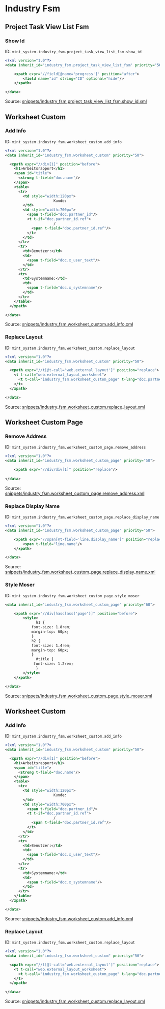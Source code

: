 # Industry Fsm
## Project Task View List Fsm  
### Show Id  
ID: `mint_system.industry_fsm.project_task_view_list_fsm.show_id`  
```xml
<?xml version="1.0"?>
<data inherit_id="industry_fsm.project_task_view_list_fsm" priority="50">

    <xpath expr="//field[@name='progress']" position="after">
        <field name="id" string="ID" optional="hide"/>
    </xpath>

</data>
```
Source: [snippets/industry_fsm.project_task_view_list_fsm.show_id.xml](https://github.com/Mint-System/Odoo-Build/tree/16.0/snippets/industry_fsm.project_task_view_list_fsm.show_id.xml)

## Worksheet Custom  
### Add Info  
ID: `mint_system.industry_fsm.worksheet_custom.add_info`  
```xml
<?xml version="1.0"?>
<data inherit_id="industry_fsm.worksheet_custom" priority="50">

  <xpath expr="//div[1]" position="before">
    <h1>Arbeitsrapport</h1>
    <span id="title">
      <strong t-field="doc.name"/>
    </span>
    <table>
      <tr>
        <td style="width:120px">
                      Kunde:
        </td>
        <td style="width:700px">
          <span t-field="doc.partner_id"/>
          <t t-if="doc.partner_id.ref">
                      /
            <span t-field="doc.partner_id.ref"/>
          </t>
        </td>
      </tr>
      <tr>
        <td>Benutzer:</td>
        <td>
          <span t-field="doc.x_user_text"/>
        </td>
      </tr>
      <tr>
        <td>Systemname:</td>
        <td>
          <span t-field="doc.x_systemname"/>
        </td>
      </tr>
    </table>
  </xpath>

</data>
```
Source: [snippets/industry_fsm.worksheet_custom.add_info.xml](https://github.com/Mint-System/Odoo-Build/tree/16.0/snippets/industry_fsm.worksheet_custom.add_info.xml)

### Replace Layout  
ID: `mint_system.industry_fsm.worksheet_custom.replace_layout`  
```xml
<?xml version="1.0"?>
<data inherit_id="industry_fsm.worksheet_custom" priority="50">

  <xpath expr="//t[@t-call='web.external_layout']" position="replace">
    <t t-call="web.external_layout_worksheet">
      <t t-call="industry_fsm.worksheet_custom_page" t-lang="doc.partner_id.lang"/>
    </t>
  </xpath>

</data>
```
Source: [snippets/industry_fsm.worksheet_custom.replace_layout.xml](https://github.com/Mint-System/Odoo-Build/tree/16.0/snippets/industry_fsm.worksheet_custom.replace_layout.xml)

## Worksheet Custom Page  
### Remove Address  
ID: `mint_system.industry_fsm.worksheet_custom_page.remove_address`  
```xml
<?xml version="1.0"?>
<data inherit_id="industry_fsm.worksheet_custom_page" priority="50">

    <xpath expr="//div/div[1]" position="replace"/>
   
</data>
```
Source: [snippets/industry_fsm.worksheet_custom_page.remove_address.xml](https://github.com/Mint-System/Odoo-Build/tree/16.0/snippets/industry_fsm.worksheet_custom_page.remove_address.xml)

### Replace Display Name  
ID: `mint_system.industry_fsm.worksheet_custom_page.replace_display_name`  
```xml
<?xml version="1.0"?>
<data inherit_id="industry_fsm.worksheet_custom_page" priority="50">

    <xpath expr="//span[@t-field='line.display_name']" position="replace">
        <span t-field="line.name"/>
    </xpath>

</data>
```
Source: [snippets/industry_fsm.worksheet_custom_page.replace_display_name.xml](https://github.com/Mint-System/Odoo-Build/tree/16.0/snippets/industry_fsm.worksheet_custom_page.replace_display_name.xml)

### Style Moser  
ID: `mint_system.industry_fsm.worksheet_custom_page.style_moser`  
```xml
<data inherit_id="industry_fsm.worksheet_custom_page" priority="60">

    <xpath expr="//div[hasclass('page')]" position="before">
        <style>
              h1 {
            font-size: 1.8rem;
            margin-top: 60px;
            }
            h2 {
            font-size: 1.4rem;
            margin-top: 60px;
            }   
              #title {
             font-size: 1.2rem;
              }
        </style>
    </xpath>

</data>
```
Source: [snippets/industry_fsm.worksheet_custom_page.style_moser.xml](https://github.com/Mint-System/Odoo-Build/tree/16.0/snippets/industry_fsm.worksheet_custom_page.style_moser.xml)

## Worksheet Custom  
### Add Info  
ID: `mint_system.industry_fsm.worksheet_custom.add_info`  
```xml
<?xml version="1.0"?>
<data inherit_id="industry_fsm.worksheet_custom" priority="50">

  <xpath expr="//div[1]" position="before">
    <h1>Arbeitsrapport</h1>
    <span id="title">
      <strong t-field="doc.name"/>
    </span>
    <table>
      <tr>
        <td style="width:120px">
                      Kunde:
        </td>
        <td style="width:700px">
          <span t-field="doc.partner_id"/>
          <t t-if="doc.partner_id.ref">
                      /
            <span t-field="doc.partner_id.ref"/>
          </t>
        </td>
      </tr>
      <tr>
        <td>Benutzer:</td>
        <td>
          <span t-field="doc.x_user_text"/>
        </td>
      </tr>
      <tr>
        <td>Systemname:</td>
        <td>
          <span t-field="doc.x_systemname"/>
        </td>
      </tr>
    </table>
  </xpath>

</data>
```
Source: [snippets/industry_fsm.worksheet_custom.add_info.xml](https://github.com/Mint-System/Odoo-Build/tree/16.0/snippets/industry_fsm.worksheet_custom.add_info.xml)

### Replace Layout  
ID: `mint_system.industry_fsm.worksheet_custom.replace_layout`  
```xml
<?xml version="1.0"?>
<data inherit_id="industry_fsm.worksheet_custom" priority="50">

  <xpath expr="//t[@t-call='web.external_layout']" position="replace">
    <t t-call="web.external_layout_worksheet">
      <t t-call="industry_fsm.worksheet_custom_page" t-lang="doc.partner_id.lang"/>
    </t>
  </xpath>

</data>
```
Source: [snippets/industry_fsm.worksheet_custom.replace_layout.xml](https://github.com/Mint-System/Odoo-Build/tree/16.0/snippets/industry_fsm.worksheet_custom.replace_layout.xml)

